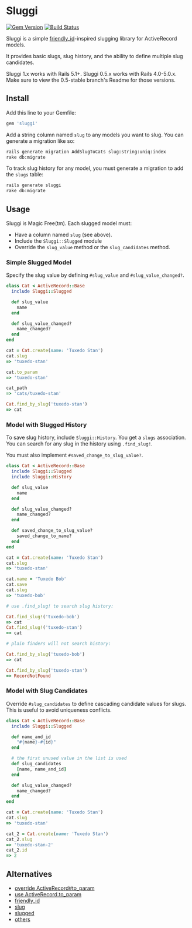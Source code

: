# Sluggi

[![Gem Version](http://img.shields.io/gem/v/sluggi.svg)](http://rubygems.org/gems/sluggi)
[![Build Status](http://img.shields.io/travis/neighborland/sluggi.svg)](https://travis-ci.org/neighborland/sluggi)

Sluggi is a simple [friendly_id](https://github.com/norman/friendly_id)-inspired slugging library for ActiveRecord models.

It provides basic slugs, slug history, and the ability to define multiple slug candidates.

Sluggi 1.x works with Rails 5.1+.
Sluggi 0.5.x works with Rails 4.0-5.0.x. Make sure to view the 0.5-stable branch's Readme for
those versions.

## Install

Add this line to your Gemfile:

```ruby
gem 'sluggi'
```

Add a string column named `slug` to any models you want to slug. You can generate a migration like so:

```sh
rails generate migration AddSlugToCats slug:string:uniq:index
rake db:migrate
```

To track slug history for any model, you must generate a migration to add the `slugs` table:

```sh
rails generate sluggi
rake db:migrate
```

## Usage

Sluggi is Magic Free(tm). Each slugged model must:

* Have a column named `slug` (see above).
* Include the `Sluggi::Slugged` module
* Override the `slug_value` method or the `slug_candidates` method.

### Simple Slugged Model

Specify the slug value by defining `#slug_value` and `#slug_value_changed?`.

```ruby
class Cat < ActiveRecord::Base
  include Sluggi::Slugged

  def slug_value
    name
  end

  def slug_value_changed?
    name_changed?
  end
end
```

```ruby
cat = Cat.create(name: 'Tuxedo Stan')
cat.slug
=> 'tuxedo-stan'

cat.to_param
=> 'tuxedo-stan'

cat_path
=> 'cats/tuxedo-stan'

Cat.find_by_slug('tuxedo-stan')
=> cat
```

### Model with Slugged History

To save slug history, include `Sluggi::History`. You get a `slugs` association. You can search for any
slug in the history using `.find_slug!`.

You must also implement `#saved_change_to_slug_value?`.

```ruby
class Cat < ActiveRecord::Base
  include Sluggi::Slugged
  include Sluggi::History

  def slug_value
    name
  end

  def slug_value_changed?
    name_changed?
  end

  def saved_change_to_slug_value?
    saved_change_to_name?
  end
end
```

```ruby
cat = Cat.create(name: 'Tuxedo Stan')
cat.slug
=> 'tuxedo-stan'

cat.name = 'Tuxedo Bob'
cat.save
cat.slug
=> 'tuxedo-bob'

# use .find_slug! to search slug history:

Cat.find_slug!('tuxedo-bob')
=> cat
Cat.find_slug!('tuxedo-stan')
=> cat

# plain finders will not search history:

Cat.find_by_slug('tuxedo-bob')
=> cat

Cat.find_by_slug('tuxedo-stan')
=> RecordNotFound

```

### Model with Slug Candidates

Override `#slug_candidates` to define cascading candidate values for slugs. This is useful to avoid
uniqueness conflicts.

```ruby
class Cat < ActiveRecord::Base
  include Sluggi::Slugged

  def name_and_id
    "#{name}-#{id}"
  end

  # the first unused value in the list is used
  def slug_candidates
    [name, name_and_id]
  end

  def slug_value_changed?
    name_changed?
  end
end
```

```ruby
cat = Cat.create(name: 'Tuxedo Stan')
cat.slug
=> 'tuxedo-stan'

cat_2 = Cat.create(name: 'Tuxedo Stan')
cat_2.slug
=> 'tuxedo-stan-2'
cat_2.id
=> 2

```

## Alternatives

* [override ActiveRecord#to_param](http://guides.rubyonrails.org/active_support_core_extensions.html#to-param)
* [use ActiveRecord.to_param](https://github.com/rails/rails/pull/12891)
* [friendly_id](https://github.com/norman/friendly_id)
* [slug](https://github.com/bkoski/slug)
* [slugged](https://github.com/Sutto/slugged)
* [others](https://rubygems.org/search?utf8=%E2%9C%93&query=slug)

